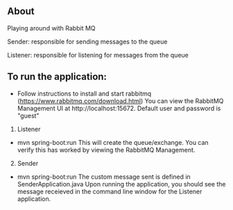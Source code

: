## About

Playing around with Rabbit MQ

Sender: responsible for sending messages to the queue

Listener: responsible for listening for messages from the queue


## To run the application:

* Follow instructions to install and start rabbitmq	(https://www.rabbitmq.com/download.html)
You can view the RabbitMQ Management UI at http://localhost:15672. Default user and password is "guest"


1. Listener
* mvn spring-boot:run 
This will create the queue/exchange. You can verify this has worked by viewing the RabbitMQ Management.

2. Sender
* mvn spring-boot:run
The custom message sent is defined in SenderApplication.java
Upon running the application, you should see the message receieved in the command line window for the Listener application.